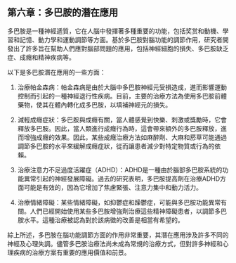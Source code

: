 ## 第六章：多巴胺的潛在應用

多巴胺是一種神經遞質，它在人腦中發揮著多種重要的功能，包括奖赏和動機、學習和記憶、動力學和運動調節等方面。基於多巴胺對腦功能的調節作用，研究者開發出了許多旨在幫助人們應對腦部問題的應用，包括神經細胞的損失、多巴胺缺乏症、成癮和精神疾病等。

以下是多巴胺潛在應用的一些方面：

1. 治療帕金森病：帕金森病是由於大腦中多巴胺神經元受損造成，進而影響運動控制而引起的一種神經退行性疾病。目前，主要的治療方法為使用多巴胺前體藥物，使其在體內轉化成多巴胺，以填補神經元的損失。

2. 減輕成癮症狀：多巴胺與成癮有關，當人體感覺到快樂、刺激或獎勵時，它會釋放多巴胺。因此，當人類進行成癮行為時，這會帶來額外的多巴胺釋放，進而增強成癮的效果。因此，某些成癮治療方法如麻醉劑、大麻和菸草可能通過調節多巴胺的水平來緩解成癮症狀，從而讓患者減少對特定物質或行為的依賴。

3. 治療注意力不足過度活躍症（ADHD）：ADHD是一種由於腦部多巴胺系統的功能異常引起的神經發展障礙。過去的研究表明，多巴胺提高劑在治療ADHD方面可能是有效的，因為它增加了焦慮緊張、注意力集中和動力活力。

4. 治療情緒障礙：某些情緒障礙，如抑鬱症和躁鬱症，可能與多巴胺功能異常有關。人們已經開始使用某些多巴胺增強劑治療這些精神障礙患者，以調節多巴胺水平。這種治療被認為對於該病徵的改善是相當有希望的。

綜上所述，多巴胺在腦功能調節方面的作用非常重要，其潛在應用涉及許多不同的神經及心理失調。儘管多巴胺治療法尚未成為常規的治療方式，但對許多神經和心理疾病的治療方案有重要的應用價值和前景。